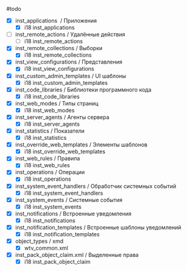 #todo

- [x] inst_applications  / Приложения
	- [x] i18 inst_applications
- [ ] inst_remote_actions / Удалённые действия
	- [ ] i18 inst_remote_actions
- [x] inst_remote_collections / Выборки
	- [x] i18 inst_remote_collections
- [x] inst_view_configurations / Представления
	- [x] i18 inst_view_configurations
- [x] inst_custom_admin_templates / UI шаблоны
	- [x] i18 inst_custom_admin_templates
- [x] inst_code_libraries / Библиотеки программного кода
	- [x] i18 inst_code_libraries
- [x] inst_web_modes / Типы страниц
	- [x] i18 inst_web_modes
- [x] inst_server_agents / Агенты сервера
	- [x] i18 inst_server_agents
- [x] inst_statistics / Показатели
	- [x] i18 inst_statistics
- [x] inst_override_web_templates / Элементы шаблонов
	- [x] i18 inst_override_web_templates
- [x] inst_web_rules / Правила
	- [x] i18 inst_web_rules
- [x] inst_operations / Операции
	- [x] i18 inst_operations
- [x] inst_system_event_handlers / Обработчик системных событий
	- [x] i18 inst_system_event_handlers
- [x] inst_system_events / Системные события
	- [x] i18 inst_system_events
- [x] inst_notifications / Встроенные уведомления
	- [x] i18 inst_notifications
- [x] inst_notification_templates / Встроенные шаблоны уведомлений
	- [x] i18 inst_notification_templates
- [x] object_types / xmd
	- [x] wtv_common.xml
- [x] inst_pack_object_claim.xml / Выделенные права
	- [x] i18 inst_pack_object_claim
